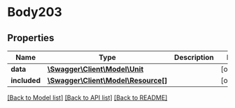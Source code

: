 # Body203

## Properties
Name | Type | Description | Notes
------------ | ------------- | ------------- | -------------
**data** | [**\Swagger\Client\Model\Unit**](Unit.md) |  | [optional] 
**included** | [**\Swagger\Client\Model\Resource[]**](Resource.md) |  | [optional] 

[[Back to Model list]](../../README.md#documentation-for-models) [[Back to API list]](../../README.md#documentation-for-api-endpoints) [[Back to README]](../../README.md)

